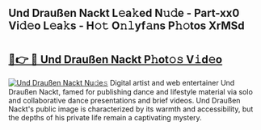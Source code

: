 ## Und Draußen Nackt L𝚎a𝚔ed N𝚞𝚍e - Part-xx0 Vi𝚍𝚎o L𝚎a𝚔s - H𝚘𝚝 O𝚗𝚕yf𝚊ns P𝚑𝚘tos XrMSd

# <h2><a href="http://kfdwhu.oniu.top/?m=Und+Drau%c3%9fen+Nackt">🔗👉 🔴 Und Draußen Nackt P𝚑ot𝚘𝚜 V𝚒d𝚎o</a></h2>

[![Und Draußen Nackt Nu𝚍e𝚜](https://i.imgur.com/0qMVB7G.gif)](http://kfdwhu.oniu.top/?m=Und+Drau%c3%9fen+Nackt)
Digital artist and web entertainer Und Draußen Nackt, famed for publishing dance and lifestyle material via solo and collaborative dance presentations and brief videos. Und Draußen Nackt's public image is characterized by its warmth and accessibility, but the depths of his private life remain a captivating mystery.  
